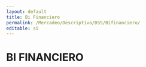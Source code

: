 ```yaml
---
layout: default
title: Bi Financiero
permalink: /Mercadeo/Descriptivo/DSS/Bifinanciero/
editable: si
---
```


# BI FINANCIERO

